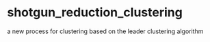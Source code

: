 shotgun_reduction_clustering
============================

a new process for clustering based on the leader clustering algorithm
